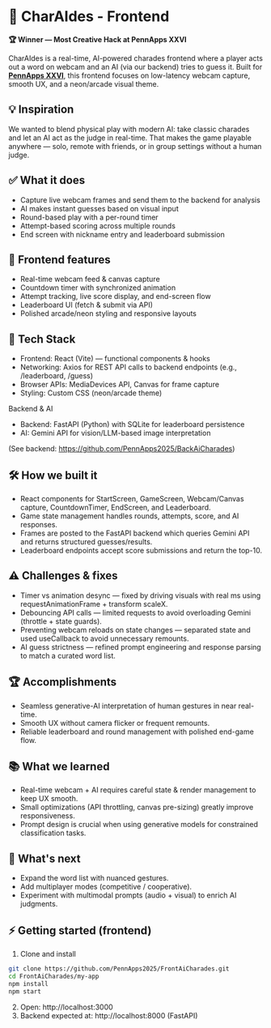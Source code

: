 # 🤖 CharAIdes - Frontend

**🏆 Winner — Most Creative Hack at PennApps XXVI**

CharAIdes is a real-time, AI-powered charades frontend where a player acts out a word on webcam and an AI (via our backend) tries to guess it. Built for **[PennApps XXVI](https://devpost.com/software/ai-charade)**, this frontend focuses on low-latency webcam capture, smooth UX, and a neon/arcade visual theme.

## 💡 Inspiration
We wanted to blend physical play with modern AI: take classic charades and let an AI act as the judge in real-time. That makes the game playable anywhere — solo, remote with friends, or in group settings without a human judge.

## ✅ What it does
- Capture live webcam frames and send them to the backend for analysis
- AI makes instant guesses based on visual input
- Round-based play with a per-round timer
- Attempt-based scoring across multiple rounds
- End screen with nickname entry and leaderboard submission

## 🧩 Frontend features
- Real-time webcam feed & canvas capture
- Countdown timer with synchronized animation
- Attempt tracking, live score display, and end-screen flow
- Leaderboard UI (fetch & submit via API)
- Polished arcade/neon styling and responsive layouts

## 🚀 Tech Stack
- Frontend: React (Vite) — functional components & hooks  
- Networking: Axios for REST API calls to backend endpoints (e.g., /leaderboard, /guess)  
- Browser APIs: MediaDevices API, Canvas for frame capture  
- Styling: Custom CSS (neon/arcade theme)

Backend & AI 
- Backend: FastAPI (Python) with SQLite for leaderboard persistence  
- AI: Gemini API for vision/LLM-based image interpretation

(See backend: https://github.com/PennApps2025/BackAiCharades)

## 🛠 How we built it
- React components for StartScreen, GameScreen, Webcam/Canvas capture, CountdownTimer, EndScreen, and Leaderboard.
- Game state management handles rounds, attempts, score, and AI responses.
- Frames are posted to the FastAPI backend which queries Gemini API and returns structured guesses/results.
- Leaderboard endpoints accept score submissions and return the top-10.

## ⚠️ Challenges & fixes
- Timer vs animation desync — fixed by driving visuals with real ms using requestAnimationFrame + transform scaleX.
- Debouncing API calls — limited requests to avoid overloading Gemini (throttle + state guards).
- Preventing webcam reloads on state changes — separated state and used useCallback to avoid unnecessary remounts.
- AI guess strictness — refined prompt engineering and response parsing to match a curated word list.

## 🏆 Accomplishments
- Seamless generative-AI interpretation of human gestures in near real-time.
- Smooth UX without camera flicker or frequent remounts.
- Reliable leaderboard and round management with polished end-game flow.

## 📚 What we learned
- Real-time webcam + AI requires careful state & render management to keep UX smooth.
- Small optimizations (API throttling, canvas pre-sizing) greatly improve responsiveness.
- Prompt design is crucial when using generative models for constrained classification tasks.

## 🔭 What's next
- Expand the word list with nuanced gestures.
- Add multiplayer modes (competitive / cooperative).
- Experiment with multimodal prompts (audio + visual) to enrich AI judgments.

## ⚡ Getting started (frontend)
1. Clone and install
```bash
git clone https://github.com/PennApps2025/FrontAiCharades.git
cd FrontAiCharades/my-app
npm install
npm start
```
2. Open: http://localhost:3000  
3. Backend expected at: http://localhost:8000 (FastAPI)